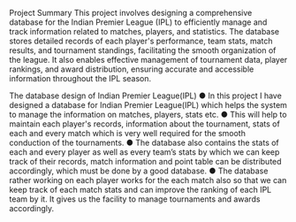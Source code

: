 Project Summary
This project involves designing a comprehensive database for the Indian Premier League (IPL) to efficiently manage and track information related to matches, players, and statistics. 
The database stores detailed records of each player's performance, team stats, match results, and tournament standings, facilitating the smooth organization of the league. 
It also enables effective management of tournament data, player rankings, and award distribution, ensuring accurate and accessible information throughout the IPL season.

The database design of Indian Premier League(IPL)
● In this project I have designed a database for Indian Premier League(IPL) which
helps the system to manage the information on matches, players, stats etc.
● This will help to maintain each player's records, information about the
tournament, stats of each and every match which is very well required for the smooth
conduction of the tournaments.
● The database also contains the stats of each and every player as well as every team’s
stats by which we can keep track of their records, match information and point table
can be distributed accordingly, which must be done by a good database.
● The database rather working on each player works for the each match also so that we
can keep track of each match stats and can improve the ranking of each IPL team by it.
It gives us the facility to manage tournaments and awards accordingly.
